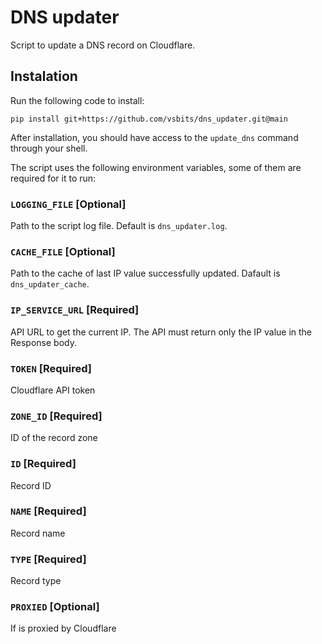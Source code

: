 # DNS updater

Script to update a DNS record on Cloudflare.

## Instalation

Run the following code to install:

```
pip install git+https://github.com/vsbits/dns_updater.git@main
```

After installation, you should have access to the `update_dns` command through
your shell.

The script uses the following environment variables, some of them are required for it to run:

### `LOGGING_FILE` [Optional]
Path to the script log file. Default is `dns_updater.log`.

### `CACHE_FILE` [Optional]
Path to the cache of last IP value successfully updated. Dafault is `dns_updater_cache`.

### `IP_SERVICE_URL` [Required]
API URL to get the current IP. The API must return only the IP value in the Response body.

### `TOKEN` [Required]
Cloudflare API token

### `ZONE_ID` [Required]
ID of the record zone

### `ID` [Required]
Record ID

### `NAME` [Required]
Record name

### `TYPE` [Required]
Record type

### `PROXIED` [Optional]
If is proxied by Cloudflare
